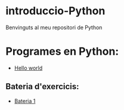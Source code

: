 # introduccio-Python

Benvinguts al meu repositori de Python

# Programes en Python:

- [Hello world](hello_world.py)

## Bateria d'exercicis:

- [Bateria 1](Bateria1:_Exercici1.py)
